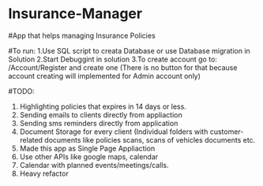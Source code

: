 # Insurance-Manager

#App that helps managing Insurance Policies


#To run:
  1.Use SQL script to creata Database or use Database migration in Solution
  2.Start Debuggint in solution
  3.To create account go to: /Account/Register and create one (There is no button for that because account creating will implemented for Admin account only)
  
#TODO:
<ol>
<li> Highlighting policies that expires in 14 days or less.
<li> Sending emails to clients directly from appliaction
<li> Sending sms reminders directly from application
<li> Document Storage for every client (Individual folders with customer-related documents like policies scans, scans of vehicles documents etc. 
<li> Made this app as Single Page Appliaction
<li> Use other APIs like google maps, calendar
<li> Calendar with planned events/meetings/calls.
<li> Heavy refactor
</ol>

